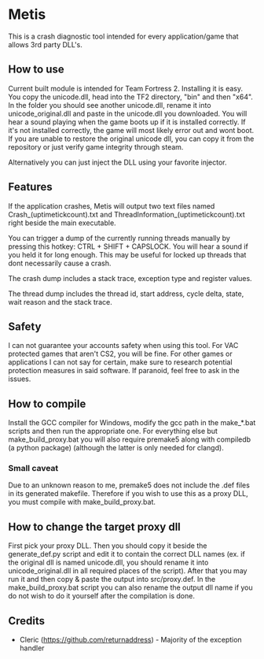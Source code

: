 # Metis

This is a crash diagnostic tool intended for every application/game that allows 3rd party DLL's.

## How to use

Current built module is intended for Team Fortress 2. Installing it is easy. You copy the unicode.dll, head into the TF2 directory, "bin" and then "x64". In the folder you should see another unicode.dll, rename it into unicode_original.dll and paste in the unicode.dll you downloaded. You will hear a sound playing when the game boots up if it is installed correctly. If it's not installed correctly, the game will most likely error out and wont boot. If you are unable to restore the original unicode dll, you can copy it from the repository or just verify game integrity through steam.

Alternatively you can just inject the DLL using your favorite injector.

## Features

If the application crashes, Metis will output two text files named Crash\_(uptimetickcount).txt and ThreadInformation\_(uptimetickcount).txt right beside the main executable.

You can trigger a dump of the currently running threads manually by pressing this hotkey: CTRL + SHIFT + CAPSLOCK. You will hear a sound if you held it for long enough. This may be useful for locked up threads that dont necessarily cause a crash.

The crash dump includes a stack trace, exception type and register values.

The thread dump includes the thread id, start address, cycle delta, state, wait reason and the stack trace.

## Safety

I can not guarantee your accounts safety when using this tool. For VAC protected games that aren't CS2, you will be fine. For other games or applications I can not say for certain, make sure to research potential protection measures in said software. If paranoid, feel free to ask in the issues.

## How to compile

Install the GCC compiler for Windows, modify the gcc path in the make_*.bat scripts and then run the appropriate one. For everything else but make_build_proxy.bat you will also require premake5 along with compiledb (a python package) (although the latter is only needed for clangd).

### Small caveat

Due to an unknown reason to me, premake5 does not include the .def files in its generated makefile. Therefore if you wish to use this as a proxy DLL, you must compile with make_build_proxy.bat.

## How to change the target proxy dll

First pick your proxy DLL. Then you should copy it beside the generate_def.py script and edit it to contain the correct DLL names (ex. if the original dll is named unicode.dll, you should rename it into unicode_original.dll in all required places of the script). After that you may run it and then copy & paste the output into src/proxy.def. In the make_build_proxy.bat script you can also rename the output dll name if you do not wish to do it yourself after the compilation is done.

## Credits

- Cleric (https://github.com/returnaddress) - Majority of the exception handler
